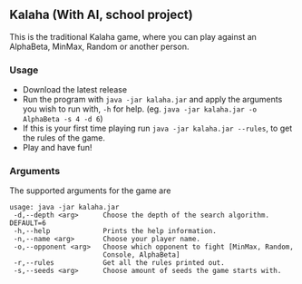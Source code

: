 
## Kalaha (With AI, school project)

This is the traditional Kalaha game, where you can play against an AlphaBeta, MinMax, Random or another person.

### Usage
- Download the latest release
- Run the program with `java -jar kalaha.jar` and apply the arguments you wish to run with, `-h` for help. (eg. `java -jar kalaha.jar -o AlphaBeta -s 4 -d 6`)
- If this is your first time playing run `java -jar kalaha.jar --rules`, to get the rules of the game.
- Play and have fun!

### Arguments

The supported arguments for the game are
```
usage: java -jar kalaha.jar
 -d,--depth <arg>      Choose the depth of the search algorithm. DEFAULT=6
 -h,--help             Prints the help information.
 -n,--name <arg>       Choose your player name.
 -o,--opponent <arg>   Choose which opponent to fight [MinMax, Random,
                       Console, AlphaBeta]
 -r,--rules            Get all the rules printed out.
 -s,--seeds <arg>      Choose amount of seeds the game starts with.
```